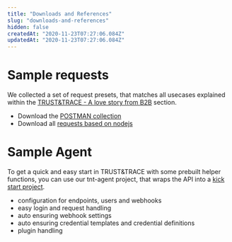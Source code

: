 ```yaml
---
title: "Downloads and References"
slug: "downloads-and-references"
hidden: false
createdAt: "2020-11-23T07:27:06.084Z"
updatedAt: "2020-11-23T07:27:06.084Z"
---
```


# Sample requests

We collected a set of request presets, that matches all usecases explained within the [TRUST&TRACE - A love story from B2B] section.

- Download the [POSTMAN collection]
- Download all [requests based on nodejs]

# Sample Agent

To get a quick and easy start in TRUST&TRACE with some prebuilt helper functions, you can use our tnt-agent project, that wraps the API into a [kick start project].

- configuration for endpoints, users and webhooks
- easy login and request handling
- auto ensuring webhook settings
- auto ensuring credential templates and credential definitions
- plugin handling

[POSTMAN collection]: https://github.com/evannetwork/tnt-docs/tree/develop/docs/v0.3/For%20Developers/downloads-and-references/TRUST&TRACE%20-%20API%20Collectionpostman_collection.json
[requests based on nodejs]: https://github.com/evannetwork/tnt-docs/tree/develop/docs/v0.3/For%20Developers/trusttrace-a-love-story-from-b2b/scripts
[TRUST&TRACE - A love story from B2B]: ./trusttrace-a-love-story-from-b2b
[kick start project]: https://github.com/evannetwork/tnt-agent
